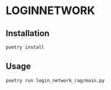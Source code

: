 # LOGINNETWORK

## Installation

```bash
poetry install
```

## Usage

```bash
poetry run login_network_rag/main.py
```
